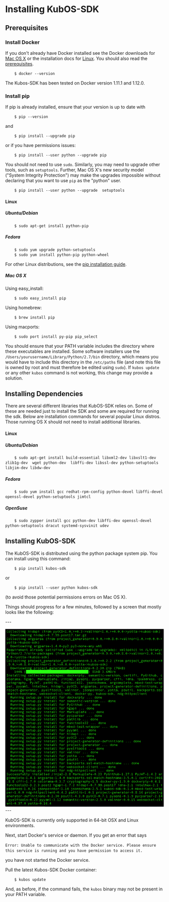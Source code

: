 # Installing KubOS-SDK

## Prerequisites

### Install Docker

If you don't already have Docker installed see the Docker downloads for [Mac OS X](https://www.docker.com/products/docker-toolbox) or the installation docs for [Linux](https://docs.docker.com/engine/installation/). You should also read the [prerequisites](https://docs.docker.com/docker-for-mac/#/what-to-know-before-you-install).

        $ docker --version

The Kubos-SDK has been tested on Docker version 1.11.1 and 1.12.0.

### Install pip

If pip is already installed, ensure that your version is up to date with

        $ pip --version

and

        $ pip install --upgrade pip

or if you have permissions issues:

        $ pip install --user python --upgrade pip

You should not need to use `sudo`.
Similarly, you may need to upgrade other tools, such as `setuptools`.
Further, Mac OS X's new security model ("System Integrity Protection") may make
the upgrades impossible without declaring that you want to use `pip` as the
"python" user.

        $ pip install --user python --upgrade  setuptools



#### Linux
##### Ubuntu/Debian

        $ sudo apt-get install python-pip

##### Fedora

        $ sudo yum upgrade python-setuptools
        $ sudo yum install python-pip python-wheel


For other Linux distributions, see the  [pip installation guide](https://pip.pypa.io/en/stable/installing/).

##### Mac OS X

Using easy_install:

        $ sudo easy_install pip

Using homebrew:

        $ brew install pip

Using macports:

        $ sudo port install py-pip pip_select

You should ensure that your PATH variable includes the directory where
these executables are installed. Some software installers use the
`/Users/yourusername/Library/Python/2.7/bin` directory, which means
you would have to include this directory in the `/etc/paths` file
(and note this
file is owned by root and must therefore be edited using `sudo`).
If `kubos update` or any other `kubos` command is not working, this
change may provide a solution.



## Installing Dependencies

There are several different libraries that KubOS-SDK relies on. Some of these are needed just to install the SDK and some are required for running the sdk. Below are installation commands for several popular Linux distros. Those running OS X should not need to install additional libraries.

#### Linux
##### Ubuntu/Debian

        $ sudo apt-get install build-essential libxml2-dev libxslt1-dev zlib1g-dev  wget python-dev  libffi-dev libssl-dev python-setuptools libjim-dev libdw-dev

##### Fedora

        $ sudo yum install gcc redhat-rpm-config python-devel libffi-devel openssl-devel python-setuptools jimtcl

##### OpenSuse

        $ sudo zypper install gcc python-dev libffi-dev openssl-devel python-setuptools dracut systemd-sysvinit udev

## Installing KubOS-SDK

The KubOS-SDK is distributed using the python package system pip. You can install using this command:

        $ pip install kubos-sdk

or

        $ pip install --user python kubos-sdk

(to avoid those potential permissions errors on Mac OS X).

Things should progress for a few minutes, followed by a screen that mostly looks like the following:

--- <div markdown="1" align="center">![Image of completed install](images/pipinstall.png) </div> ---

KubOS-SDK is currently only supported in 64-bit OSX and Linux environments.

Next, start Docker's service or daemon. If you get an error that says

`Error: Unable to communicate with the Docker service. Please ensure this service is running and you have permission to access it.`

you have not started the Docker service.

Pull the latest Kubos-SDK Docker container:

        $ kubos update

And, as before, if the command fails, the `kubos` binary may not be present in your PATH variable.
